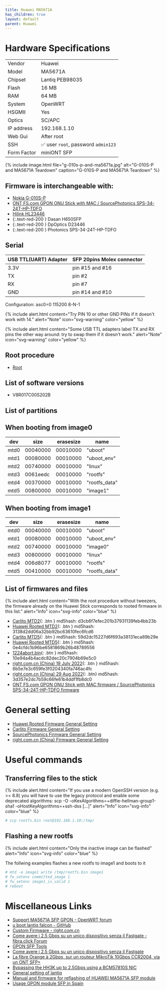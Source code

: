 ```yaml
---
title: Huawei MA5671A
has_children: true
layout: default
parent: Huawei
---
```


# Hardware Specifications

|             |                                     |
| ----------- | ----------------------------------- |
| Vendor      | Huawei                              |
| Model       | MA5671A                             |
| Chipset     | Lantiq PEB98035                     |
| Flash       | 16 MB                               |
| RAM         | 64 MB                               |
| System      | OpenWRT                             |
| HSGMII      | Yes                                 |
| Optics      | SC/APC                              |
| IP address  | 192.168.1.10                        |
| Web Gui     | After root                          |
| SSH         | ✅ user `root`, password `admin123` |
| Form Factor | miniONT SFP                         |

{% include image.html file="g-010s-p-and-ma5671a.jpg"  alt="G-010S-P and MA5671A Teardown" caption="G-010S-P and MA5671A Teardown" %}


##  Firmware is interchangeable with:

- [Nokia G-010S-P](/ont-nokia-g-010s-p)
- [ONT FS.com GPON ONU Stick with MAC / SourcePhotonics SPS-34-24T-HP-TDFO](/ont-fs-com-gpon-onu-stick-with-mac)
- [Hilink HL23446](/ont-hilink-hl23446)
- {:.text-red-200 } Dasan H650SFP 
- {:.text-red-200 } DpOptics D23446  
- {:.text-red-200 } Photonics SPS-34-24T-HP-TDFO

## Serial

| USB TTL(UART) Adapter | SFP 20pins Molex connector |
| --------------------- | -------------------------- |
| 3.3V                  | pin #15 and #16            |
| TX                    | pin #2                     |
| RX                    | pin #7                     |
| GND                   | pin #14 and #10            |

Configuration: asc0=0 115200 8-N-1

{% include alert.html content="Try PIN 10 or other GND PINs if it doesn't work with 14." alert="Note"  icon="svg-warning" color="yellow" %}

{% include alert.html content="Some USB TTL adapters label TX and RX pins the other way around: try to swap them if it doesn't work." alert="Note"  icon="svg-warning" color="yellow" %}


## Root procedure

- [Root](/ont-huawei-ma5671a-root)

## List of software versions

- V8R017C00S202B

## List of partitions

## When booting from image0

| dev  | size     | erasesize | name          |
| ---- | -------- | --------- | ------------- |
| mtd0 | 00040000 | 00010000  | "uboot"       |
| mtd1 | 00080000 | 00010000  | "uboot_env"   |
| mtd2 | 00740000 | 00010000  | "linux"       |
| mtd3 | 0061eedc | 00010000  | "rootfs"      |
| mtd4 | 00370000 | 00010000  | "rootfs_data" |
| mtd5 | 00800000 | 00010000  | "image1"      |

## When booting from image1

| dev  | size     | erasesize | name          |
| ---- | -------- | --------- | ------------- |
| mtd0 | 00040000 | 00010000  | "uboot"       |
| mtd1 | 00080000 | 00010000  | "uboot_env"   |
| mtd2 | 00740000 | 00010000  | "image0"      |
| mtd3 | 00800000 | 00010000  | "linux"       |
| mtd4 | 006d8077 | 00010000  | "rootfs"      |
| mtd5 | 00410000 | 00010000  | "rootfs_data" |

## List of firmwares and files

{% include alert.html content="With the root procedure without tweezers, the firmware already on the Huawei Stick corresponds to rooted firmware in this list." alert="Info" icon="svg-info" color="blue" %}

- [Carlito MTD2](https://ma5671a.s3.nl-ams.scw.cloud/mtd2.bin){: .btn }  md5hash: d3cb6f7efec201b37931139feb4bb23b
- [Huawei Rooted MTD2](https://ma5671a.s3.nl-ams.scw.cloud/mA5671a_root_mtd2.img){: .btn } md5hash: 3138d2dd06a32bb92bc63610fec6fcd6
- [Carlito MTD5](https://ma5671a.s3.nl-ams.scw.cloud/mtd5.bin){: .btn }  md5hash: 59d2dc15227d6f693a38131eca89b29e 
- [Huawei Rooted MTD5](https://ma5671a.s3.nl-ams.scw.cloud/mA5671a_root_mtd5.img){: .btn }  md5hash: 0e4cfdc1b96be6581869b26b48789556
- [1224abort.bin](https://ma5671a.s3.nl-ams.scw.cloud/1224ABORT.bin){: .btn }  md5hash: 10e94a4b4acdc82dec20c7904b69e5c0
- [right.com.cn (China) 19 July 2022](https://mega.nz/file/9fpSkYTb#wNyjAj1kOLWC9HozX-gTQ-TS3VFqRYg--x1rm7RSuDg){: .btn } md5hash: 6b5e7e3c659fe3f0204340fa746ac4fc
- [right.com.cn (China) 29 Aug 2022](https://mega.nz/file/VHFFSBrT#2WhDPcdON5EHR01l6Ut35GC3sl55e4l09Z0NUo_7SWA){: .btn} md5hash: 3d357e2dc7b59c66fe61b4ddf1fb8dc0
- [ONT FS.com GPON ONU Stick with MAC firmware / SourcePhotonics SPS-34-24T-HP-TDFO firmware](/ont-fs-com-gpon-onu-stick-with-mac)

# General setting

- [Huawei Rooted Firmware General Setting](/ont-huawei-ma5671a-rooted)
- [Carlito Firmware General Setting](/ont-huawei-ma5671a-carlito)
- [SourcePhotonics Firmware General Setting](/ont-huawei-ma5671a-sf)
- [right.com.cn (China) Firmware General Setting](/ont--huawei-ma5671a-china)

# Useful commands

## Transferring files to the stick

{% include alert.html content="If you use a modern OpenSSH version (e.g. >= 8.8) you will have to use the legacy protocol and enable some deprecated algorithms: scp -O -oKexAlgorithms=+diffie-hellman-group1-sha1 -oHostKeyAlgorithms=+ssh-dss [...]" alert="Info" icon="svg-info" color="blue" %}

```sh
# scp rootfs.bin root@192.168.1.10:/tmp/
```

## Flashing a new rootfs

{% include alert.html content="Only the inactive image can be flashed" alert="Info" icon="svg-info" color="blue" %}

The follwing examples flashes a new rootfs to image1 and boots to it
```sh
# mtd -e image1 write /tmp/rootfs.bin image1
# fw_setenv committed_image 1
# fw_setenv image1_is_valid 1
# reboot
```

# Miscellaneous Links

- [Support MA5671A SFP GPON - OpenWRT forum](https://forum.openwrt.org/t/support-ma5671a-sfp-gpon/48042)
- [u boot lantiq falcon - GitHub](https://github.com/minhng99/u-boot_lantiq_falcon)
- [Custom Firmware - right.com.cn](https://www.right.com.cn/forum/thread-8220173-1-1.html)
- [Come avere i 2.5 Gbps su un unico dispositivo senza il Fastgate - fibra.click Forum](https://forum.fibra.click/d/17836-come-avere-i-25-gbps-su-un-unico-dispositivo-senza-il-fastgate)
- [GPON SFP Tools](https://github.com/MokkaSchnalle/GPON-SFP-Tools)
- [Come avere i 2.5 Gbps su un unico dispositivo senza il Fastgate](https://forum.fibra.click/d/17836-come-avere-i-25-gbps-su-un-unico-dispositivo-senza-il-fastgate)
- [La fibre Orange à 2Gbps, sur un routeur MikroTik 10Gbps CCR2004, via un ONT SFP+](https://lafibre.info/remplacer-livebox/guide-de-connexion-fibre-directement-sur-un-routeur-voire-meme-en-2gbps/msg832904/#msg832904)
- [Bypassing the HH3K up to 2.5Gbps using a BCM57810S NIC](https://www.dslreports.com/forum/r32230041-Internet-Bypassing-the-HH3K-up-to-2-5Gbps-using-a-BCM57810S-NIC)
- [General setting of lantiq](https://forum.fibra.click/d/23881-ma5671a-e-vodafone-25-gbps/64)
- [Manual and firmware for reflashing of HUAWEI MA5671A SFP module](https://github.com/nikbyte/huawei_ma5671a)
- [Usage GPON module SFP in Spain](https://forum.mikrotik.com/viewtopic.php?t=116364&start=300)

